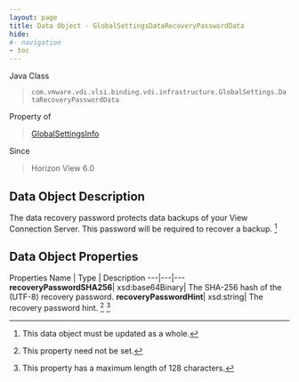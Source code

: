 ```yaml
---
layout: page
title: Data Object - GlobalSettingsDataRecoveryPasswordData
hide:
#- navigation
- toc
---
```






Java Class
> `com.vmware.vdi.vlsi.binding.vdi.infrastructure.GlobalSettings.DataRecoveryPasswordData`

Property of
> [GlobalSettingsInfo](vdi.infrastructure.GlobalSettings.GlobalSettingsInfo.md#field_detail)

Since
> Horizon View 6.0


## Data Object Description

The data recovery password protects data backups of your View Connection Server. This password will be required to recover a backup.
 [^167]



## Data Object Properties
Properties
Name |  Type |  Description
---|---|---
**recoveryPasswordSHA256**|  xsd:base64Binary|  The SHA-256 hash of the (UTF-8) recovery password.
**recoveryPasswordHint**|  xsd:string|  The recovery password hint. [^1] [^267]


 


[^1]: This property need not be set.
[^167]: This data object must be updated as a whole.
[^267]: This property has a maximum length of 128 characters.